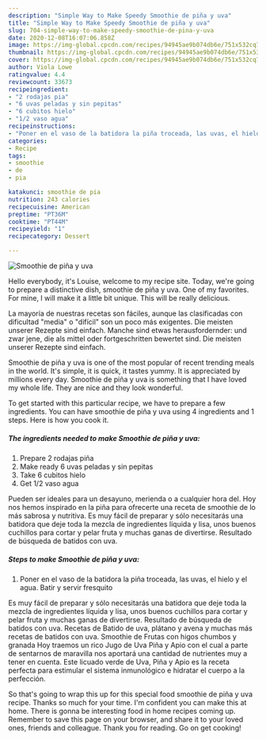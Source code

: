 ```yaml
---
description: "Simple Way to Make Speedy Smoothie de piña y uva"
title: "Simple Way to Make Speedy Smoothie de piña y uva"
slug: 704-simple-way-to-make-speedy-smoothie-de-pina-y-uva
date: 2020-12-08T16:07:06.858Z
image: https://img-global.cpcdn.com/recipes/94945ae9b074db6e/751x532cq70/smoothie-de-pina-y-uva-foto-principal.jpg
thumbnail: https://img-global.cpcdn.com/recipes/94945ae9b074db6e/751x532cq70/smoothie-de-pina-y-uva-foto-principal.jpg
cover: https://img-global.cpcdn.com/recipes/94945ae9b074db6e/751x532cq70/smoothie-de-pina-y-uva-foto-principal.jpg
author: Viola Lowe
ratingvalue: 4.4
reviewcount: 33673
recipeingredient:
- "2 rodajas pia"
- "6 uvas peladas y sin pepitas"
- "6 cubitos hielo"
- "1/2 vaso agua"
recipeinstructions:
- "Poner en el vaso de la batidora la piña troceada, las uvas, el hielo y el agua. Batir y servir fresquito"
categories:
- Recipe
tags:
- smoothie
- de
- pia

katakunci: smoothie de pia 
nutrition: 243 calories
recipecuisine: American
preptime: "PT36M"
cooktime: "PT44M"
recipeyield: "1"
recipecategory: Dessert

---
```



![Smoothie de piña y uva](https://img-global.cpcdn.com/recipes/94945ae9b074db6e/751x532cq70/smoothie-de-pina-y-uva-foto-principal.jpg)

Hello everybody, it's Louise, welcome to my recipe site. Today, we're going to prepare a distinctive dish, smoothie de piña y uva. One of my favorites. For mine, I will make it a little bit unique. This will be really delicious.

La mayoría de nuestras recetas son fáciles, aunque las clasificadas con dificultad &#34;media&#34; o &#34;difícil&#34; son un poco más exigentes. Die meisten unserer Rezepte sind einfach. Manche sind etwas herausfordernder: und zwar jene, die als mittel oder fortgeschritten bewertet sind. Die meisten unserer Rezepte sind einfach.

Smoothie de piña y uva is one of the most popular of recent trending meals in the world. It's simple, it is quick, it tastes yummy. It is appreciated by millions every day. Smoothie de piña y uva is something that I have loved my whole life. They are nice and they look wonderful.


To get started with this particular recipe, we have to prepare a few ingredients. You can have smoothie de piña y uva using 4 ingredients and 1 steps. Here is how you cook it.

<!--inarticleads1-->

##### The ingredients needed to make Smoothie de piña y uva:

1. Prepare 2 rodajas piña
1. Make ready 6 uvas peladas y sin pepitas
1. Take 6 cubitos hielo
1. Get 1/2 vaso agua


Pueden ser ideales para un desayuno, merienda o a cualquier hora del. Hoy nos hemos inspirado en la piña para ofrecerte una receta de smoothie de lo más sabrosa y nutritiva. Es muy fácil de preparar y sólo necesitarás una batidora que deje toda la mezcla de ingredientes líquida y lisa, unos buenos cuchillos para cortar y pelar fruta y muchas ganas de divertirse. Resultado de búsqueda de batidos con uva. 

<!--inarticleads2-->

##### Steps to make Smoothie de piña y uva:

1. Poner en el vaso de la batidora la piña troceada, las uvas, el hielo y el agua. Batir y servir fresquito


Es muy fácil de preparar y sólo necesitarás una batidora que deje toda la mezcla de ingredientes líquida y lisa, unos buenos cuchillos para cortar y pelar fruta y muchas ganas de divertirse. Resultado de búsqueda de batidos con uva. Recetas de Batido de uva, plátano y avena y muchas más recetas de batidos con uva. Smoothie de Frutas con higos chumbos y granada Hoy traemos un rico Jugo de Uva Piña y Apio con el cual a parte de sentarnos de maravilla nos aportará una cantidad de nutrientes muy a tener en cuenta. Este licuado verde de Uva, Piña y Apio es la receta perfecta para estimular el sistema inmunológico e hidratar el cuerpo a la perfección. 

So that's going to wrap this up for this special food smoothie de piña y uva recipe. Thanks so much for your time. I'm confident you can make this at home. There is gonna be interesting food in home recipes coming up. Remember to save this page on your browser, and share it to your loved ones, friends and colleague. Thank you for reading. Go on get cooking!
